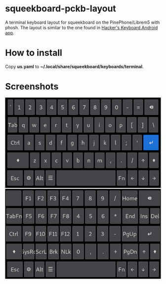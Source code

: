 # squeekboard-pckb-layout

A terminal keyboard layout for squeekboard on the PinePhone/Librem5 with phosh. The layout is similar to the one found in [Hacker's Keyboard Android app](https://github.com/klausw/hackerskeyboard).

# How to install

Copy **us.yaml** to **~/.local/share/squeekboard/keyboards/terminal**.

# Screenshots

![Main View](images/scr1.png)
![Fn Keys View](images/scr2.png)
